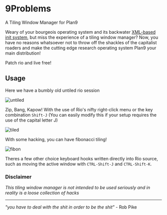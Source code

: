 9Problems
=========

A Tiling Window Manager for Plan9

Weary of your bourgeois operating system and its backwater [XML-based init system](http://docstore.mik.ua/orelly/unix3/mac/ch02_01.htm), but miss the experience of a tiling window manager? Now, you have no reasons whatsoever not to throw off the shackles of the capitalist roaders and make the cutting edge research operating system Plan9 your main distribution! 

Patch rio and live free!

## Usage 

Here we have a bumbly old untiled rio session

![untiled](http://i.imgur.com/Kcyoi.png)

Zip, Bang, Kapow! With the use of Rio's nifty right-click menu or the key combination `Shift-J` (You can easily modify this if your setup requires the use of the capital letter J)

![tiled](http://i.imgur.com/x2AaO.png)

With some hacking, you can have fibonacci tiling!

![fibon](http://i.imgur.com/SvkQo.png)

Theres a few other choice keyboard hooks written directly into Rio source, such as moving the active window with `CTRL-Shift-J` and `CTRL-Shift-K`.

### Disclaimer 

_This tiling window manager is not intended to be used seriously and in reality is a loose collection of hacks_ 

***

_"you have to deal with the shit in order to be the shit"_ - Rob Pike
